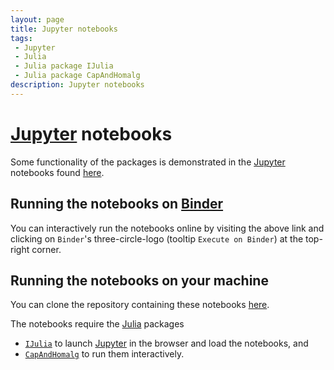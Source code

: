 ```yaml
---
layout: page
title: Jupyter notebooks
tags:
 - Jupyter
 - Julia
 - Julia package IJulia
 - Julia package CapAndHomalg
description: Jupyter notebooks
---
```


# [Jupyter](https://jupyter.org/) notebooks

Some functionality of the packages is demonstrated in the [Jupyter](https://jupyter.org/) notebooks found [here](https://nbviewer.jupyter.org/github/homalg-project/CapAndHomalgNotebooks/tree/master/).

## Running the notebooks on [Binder](https://mybinder.org/)

You can interactively run the notebooks online by visiting the above link and clicking on `Binder`'s three-circle-logo (tooltip `Execute on Binder`) at the top-right corner.

## Running the notebooks on your machine

You can clone the repository containing these notebooks [here](https://github.com/homalg-project/CapAndHomalgNotebooks).

The notebooks require the [Julia](https://julialang.org/) packages
* [`IJulia`](https://github.com/JuliaLang/IJulia.jl#readme) to launch [Jupyter](https://jupyter.org/) in the browser and load the notebooks, and
* [`CapAndHomalg`](https://github.com/homalg-project/CapAndHomalg.jl#readme) to run them interactively.
